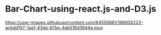 # Bar-Chart-using-react.js-and-D3.js



https://user-images.githubusercontent.com/84556881/188906223-acbdd157-1aa1-43da-97be-4ab516d3644e.mov

